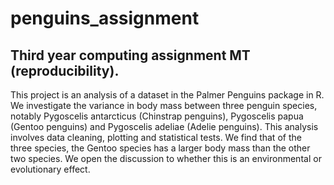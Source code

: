 # penguins_assignment

## Third year computing assignment MT (reproducibility).

This project is an analysis of a dataset in the Palmer Penguins package in R. We investigate the variance in body mass between three penguin species, notably Pygoscelis antarcticus (Chinstrap penguins), Pygoscelis papua (Gentoo penguins) and Pygoscelis adeliae (Adelie penguins). This analysis involves data cleaning, plotting and statistical tests. We find that of the three species, the Gentoo species has a larger body mass than the other two species. We open the discussion to whether this is an environmental or evolutionary effect.
